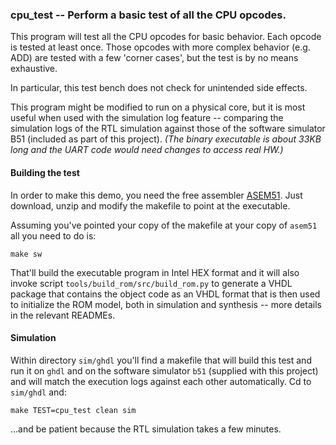 ### cpu_test -- Perform a basic test of all the CPU opcodes.

This program will test all the CPU opcodes for basic behavior. Each opcode is
tested at least once. Those opcodes with more complex behavior (e.g. ADD) are
tested with a few 'corner cases', but the test is by no means exhaustive.

In particular, this test bench does not check for unintended side effects.



This program might be modified to run on a physical core, but it is most useful when used with
the simulation log feature -- comparing the simulation logs of the RTL simulation against
those of the software simulator B51 (included as part of this project).
_(The binary executable is about 33KB long and the UART code would need changes to access real HW.)_


#### Building the test

In order to make this demo, you need the free assembler [ASEM51](http://plit.de/asem-51/). Just download, 
unzip and modify the makefile to point at the executable. 

Assuming you've pointed your copy of the makefile at your copy of `asem51` all you need to do is:

    make sw

That'll build the executable program in Intel HEX format and it will also invoke script `tools/build_rom/src/build_rom.py` to generate a VHDL package that contains the object code as an VHDL format that is then used to initialize the ROM model, both in simulation and synthesis -- more details in the relevant READMEs.


#### Simulation

Within directory `sim/ghdl` you'll find a makefile that will build this test and run it on `ghdl` and on the software simulator
`b51` (supplied with this project) and will match the execution logs against each other automatically. Cd to `sim/ghdl` and:

    make TEST=cpu_test clean sim

...and be patient because the RTL simulation takes a few minutes.
